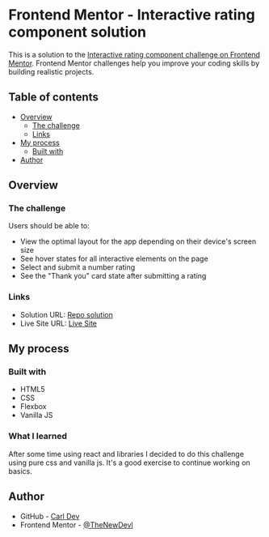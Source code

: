 # Frontend Mentor - Interactive rating component solution

This is a solution to the [Interactive rating component challenge on Frontend Mentor](https://www.frontendmentor.io/challenges/interactive-rating-component-koxpeBUmI). Frontend Mentor challenges help you improve your coding skills by building realistic projects.

## Table of contents

- [Overview](#overview)
  - [The challenge](#the-challenge)
  - [Links](#links)
- [My process](#my-process)
  - [Built with](#built-with)
- [Author](#author)

## Overview

### The challenge

Users should be able to:

- View the optimal layout for the app depending on their device's screen size
- See hover states for all interactive elements on the page
- Select and submit a number rating
- See the "Thank you" card state after submitting a rating

### Links

- Solution URL: [Repo solution](https://github.com/TheNewDevl/FE-Chal---interactive-rating-component)
- Live Site URL: [Live Site](https://thenewdevl.github.io/FE-Chal---interactive-rating-component/)

## My process

### Built with

- HTML5
- CSS
- Flexbox
- Vanilla JS

### What I learned

After some time using react and libraries I decided to do this challenge using pure css and vanilla js.
It's a good exercise to continue working on basics.

## Author

- GitHub - [Carl Dev](https://github.com/TheNewDevl)
- Frontend Mentor - [@TheNewDevl](https://www.frontendmentor.io/profile/TheNewDevl)
